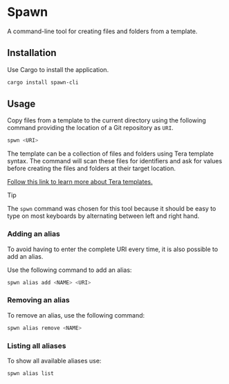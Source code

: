 # Spawn

A command-line tool for creating files and folders from a template.

## Installation

Use Cargo to install the application.

```bash
cargo install spawn-cli
```

## Usage

Copy files from a template to the current directory using the following command
providing the location of a Git repository as `URI`.

```bash
spwn <URI>
```

The template can be a collection of files and folders using Tera template
syntax. The command will scan these files for identifiers and ask for values
before creating the files and folders at their target location.

[Follow this link to learn more about Tera templates.](https://keats.github.io/tera/)

> [!TIP]  
> The `spwn` command was chosen for this tool because it should be easy to type
> on most keyboards by alternating between left and right hand.

### Adding an alias

To avoid having to enter the complete URI every time, it is also possible to add
an alias.

Use the following command to add an alias:

```bash
spwn alias add <NAME> <URI>
```

### Removing an alias

To remove an alias, use the following command:

```bash
spwn alias remove <NAME>
```

### Listing all aliases

To show all available aliases use:

```bash
spwn alias list
```
